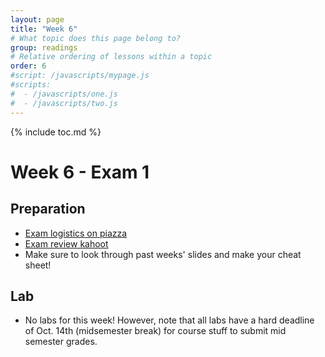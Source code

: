 ```yaml
---
layout: page
title: "Week 6"
# What topic does this page belong to?
group: readings
# Relative ordering of lessons within a topic
order: 6
#script: /javascripts/mypage.js
#scripts:
#  - /javascripts/one.js
#  - /javascripts/two.js
---
```



{% include toc.md %}

# Week 6 - Exam 1

## Preparation

- [Exam logistics on piazza](https://piazza.com/class/ksxqlrx8a9k1x?cid=93)
- [Exam review kahoot](https://create.kahoot.it/details/242bb421-a27a-4679-8078-31f0e423bc10)
- Make sure to look through past weeks' slides and make your cheat sheet!

## Lab

- No labs for this week! However, note that all labs have a hard deadline of Oct. 14th (midsemester break) for course stuff to submit mid semester grades. 

